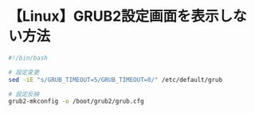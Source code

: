 # 【Linux】GRUB2設定画面を表示しない方法

```bash
#!/bin/bash

# 設定変更
sed -iE "s/GRUB_TIMEOUT=5/GRUB_TIMEOUT=0/" /etc/default/grub

# 設定反映
grub2-mkconfig -o /boot/grub2/grub.cfg
```
